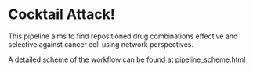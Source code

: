 # Cocktail Attack!

This pipeline aims to find repositioned drug combinations effective and selective against cancer cell using network perspectives.

A detailed scheme of the workflow can be found at pipeline_scheme.html

